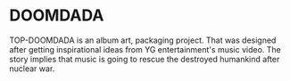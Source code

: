 DOOMDADA
==========

TOP-DOOMDADA is an album art, packaging project.
That was designed after getting inspirational ideas from YG entertainment's music video.
The story implies that music is going to rescue the destroyed humankind after nuclear war.

